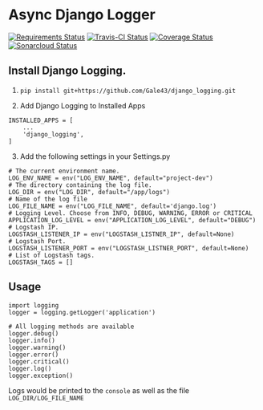 # Async Django Logger

[![Requirements Status](https://requires.io/github/Gale43/django_logging/requirements.svg?branch=master)](https://requires.io/github/Gale43/django_logging/requirements/?branch=master)
[![Travis-CI Status](https://travis-ci.org/Gale43/django_logging.svg?branch=master)](https://travis-ci.org/Gale43/django_logging)
[![Coverage Status](https://coveralls.io/repos/github/Gale43/django_logging/badge.svg?branch=master)](https://coveralls.io/github/Gale43/django_logging?branch=master)
[![Sonarcloud Status](https://sonarcloud.io/api/badges/gate?key=gale43.django_logging)](https://sonarcloud.io/dashboard?id=gale43.django_logging)


## Install Django Logging.
1. `pip install git+https://github.com/Gale43/django_logging.git`


2. Add Django Logging to Installed Apps
```
INSTALLED_APPS = [
    ...
    'django_logging',
]
```


3. Add the following settings in your Settings.py
```
# The current environment name.
LOG_ENV_NAME = env("LOG_ENV_NAME", default="project-dev")
# The directory containing the log file.
LOG_DIR = env("LOG_DIR", default="/app/logs")
# Name of the log file
LOG_FILE_NAME = env("LOG_FILE_NAME", default='django.log')
# Logging Level. Choose from INFO, DEBUG, WARNING, ERROR or CRITICAL
APPLICATION_LOG_LEVEL = env("APPLICATION_LOG_LEVEL", default="DEBUG")
# Logstash IP.
LOGSTASH_LISTENER_IP = env("LOGSTASH_LISTNER_IP", default=None)
# Logstash Port.
LOGSTASH_LISTENER_PORT = env("LOGSTASH_LISTNER_PORT", default=None)
# List of Logstash tags.
LOGSTASH_TAGS = []
```


## Usage
```
import logging
logger = logging.getLogger('application')

# All logging methods are available
logger.debug()
logger.info()
logger.warning()
logger.error()
logger.critical()
logger.log()
logger.exception()
```

Logs would be printed to the `console` as well as the file `LOG_DIR/LOG_FILE_NAME`
